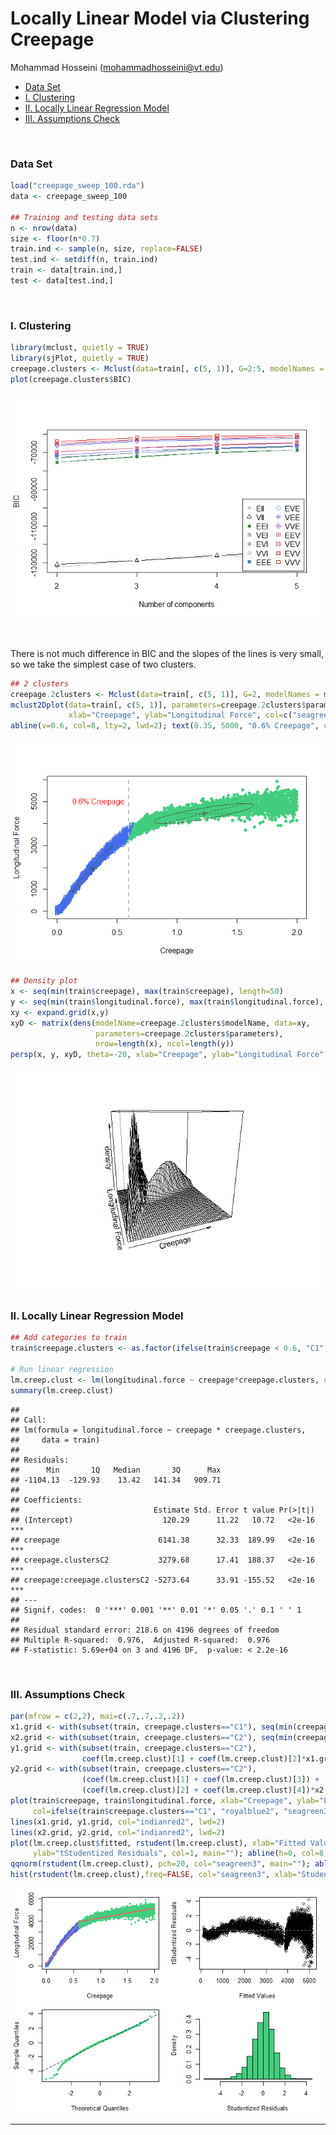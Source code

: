 Locally Linear Model via Clustering Creepage
================
Mohammad Hosseini (<mohammadhosseini@vt.edu>)

  - [Data Set](#data-set)
  - [I. Clustering](#i.-clustering)
  - [II. Locally Linear Regression
    Model](#ii.-locally-linear-regression-model)
  - [III. Assumptions Check](#iii.-assumptions-check)

<br>

### Data Set

``` r
load("creepage_sweep_100.rda")
data <- creepage_sweep_100

## Training and testing data sets
n <- nrow(data)
size <- floor(n*0.7)
train.ind <- sample(n, size, replace=FALSE)
test.ind <- setdiff(n, train.ind)
train <- data[train.ind,]
test <- data[test.ind,]
```

<br>

### I. Clustering

``` r
library(mclust, quietly = TRUE)
library(sjPlot, quietly = TRUE)
creepage.clusters <- Mclust(data=train[, c(5, 1)], G=2:5, modelNames = mclust.options("emModelNames"))
plot(creepage.clusters$BIC)
```

![](Locally-Linear_files/figure-gfm/unnamed-chunk-2-1.png)<!-- -->

<br>

There is not much difference in BIC and the slopes of the lines is very
small, so we take the simplest case of two clusters.

``` r
## 2 clusters
creepage.2clusters <- Mclust(data=train[, c(5, 1)], G=2, modelNames = mclust.options("emModelNames"))
mclust2Dplot(data=train[, c(5, 1)], parameters=creepage.2clusters$parameters, z=creepage.2clusters$z,
             xlab="Creepage", ylab="Longitudinal Force", col=c("seagreen3", "royalblue2"))
abline(v=0.6, col=8, lty=2, lwd=2); text(0.35, 5000, "0.6% Creepage", col=2)
```

![](Locally-Linear_files/figure-gfm/unnamed-chunk-3-1.png)<!-- -->

``` r
## Density plot
x <- seq(min(train$creepage), max(train$creepage), length=50) 
y <- seq(min(train$longitudinal.force), max(train$longitudinal.force), length=50) 
xy <- expand.grid(x,y)
xyD <- matrix(dens(modelName=creepage.2clusters$modelName, data=xy, 
                   parameters=creepage.2clusters$parameters), 
                   nrow=length(x), ncol=length(y))
persp(x, y, xyD, theta=-20, xlab="Creepage", ylab="Longitudinal Force", zlab="density")
```

![](Locally-Linear_files/figure-gfm/unnamed-chunk-3-2.png)<!-- -->

### II. Locally Linear Regression Model

``` r
## Add categories to train
train$creepage.clusters <- as.factor(ifelse(train$creepage < 0.6, "C1", "C2"))

# Run linear regression
lm.creep.clust <- lm(longitudinal.force ~ creepage*creepage.clusters, data=train)
summary(lm.creep.clust)
```

    ## 
    ## Call:
    ## lm(formula = longitudinal.force ~ creepage * creepage.clusters, 
    ##     data = train)
    ## 
    ## Residuals:
    ##      Min       1Q   Median       3Q      Max 
    ## -1104.13  -129.93    13.42   141.34   909.71 
    ## 
    ## Coefficients:
    ##                              Estimate Std. Error t value Pr(>|t|)    
    ## (Intercept)                    120.29      11.22   10.72   <2e-16 ***
    ## creepage                      6141.38      32.33  189.99   <2e-16 ***
    ## creepage.clustersC2           3279.68      17.41  188.37   <2e-16 ***
    ## creepage:creepage.clustersC2 -5273.64      33.91 -155.52   <2e-16 ***
    ## ---
    ## Signif. codes:  0 '***' 0.001 '**' 0.01 '*' 0.05 '.' 0.1 ' ' 1
    ## 
    ## Residual standard error: 218.6 on 4196 degrees of freedom
    ## Multiple R-squared:  0.976,  Adjusted R-squared:  0.976 
    ## F-statistic: 5.69e+04 on 3 and 4196 DF,  p-value: < 2.2e-16

<br>

### III. Assumptions Check

``` r
par(mfrow = c(2,2), mai=c(.7,.7,.2,.2))
x1.grid <- with(subset(train, creepage.clusters=="C1"), seq(min(creepage), max(creepage), length=100))
x2.grid <- with(subset(train, creepage.clusters=="C2"), seq(min(creepage), max(creepage), length=100))
y1.grid <- with(subset(train, creepage.clusters=="C2"), 
                coef(lm.creep.clust)[1] + coef(lm.creep.clust)[2]*x1.grid)
y2.grid <- with(subset(train, creepage.clusters=="C2"), 
                (coef(lm.creep.clust)[1] + coef(lm.creep.clust)[3]) +
                (coef(lm.creep.clust)[2] + coef(lm.creep.clust)[4])*x2.grid)
plot(train$creepage, train$longitudinal.force, xlab="Creepage", ylab="Longitudinal Force",
     col=ifelse(train$creepage.clusters=="C1", "royalblue2", "seagreen3"), pch=20, main="")
lines(x1.grid, y1.grid, col="indianred2", lwd=2)
lines(x2.grid, y2.grid, col="indianred2", lwd=2)
plot(lm.creep.clust$fitted, rstudent(lm.creep.clust), xlab="Fitted Values", 
     ylab="tStudentized Residuals", col=1, main=""); abline(h=0, col=8, lty=2)
qqnorm(rstudent(lm.creep.clust), pch=20, col="seagreen3", main=""); abline(a=0, b=1, lty=2)
hist(rstudent(lm.creep.clust),freq=FALSE, col="seagreen3", xlab="Studentized Residuals", main="")
```

![](Locally-Linear_files/figure-gfm/unnamed-chunk-5-1.png)<!-- -->

-----
